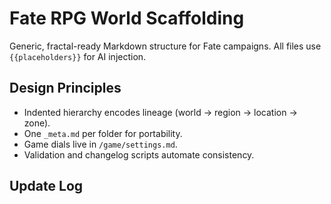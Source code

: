 # Fate RPG World Scaffolding

Generic, fractal-ready Markdown structure for Fate campaigns.
All files use `{{placeholders}}` for AI injection.

## Design Principles
- Indented hierarchy encodes lineage (world → region → location → zone).
- One `_meta.md` per folder for portability.
- Game dials live in `/game/settings.md`.
- Validation and changelog scripts automate consistency.

## Update Log
<!-- `scripts/update_log.py` appends commit summaries here -->
